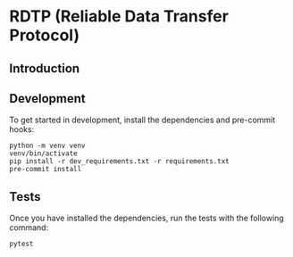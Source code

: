 # RDTP (Reliable Data Transfer Protocol)

## Introduction

## Development
To get started in development, install the dependencies and pre-commit hooks:
```
python -m venv venv
venv/bin/activate
pip install -r dev_requirements.txt -r requirements.txt
pre-commit install
```

## Tests
Once you have installed the dependencies, run the tests with the following command:
```
pytest
```